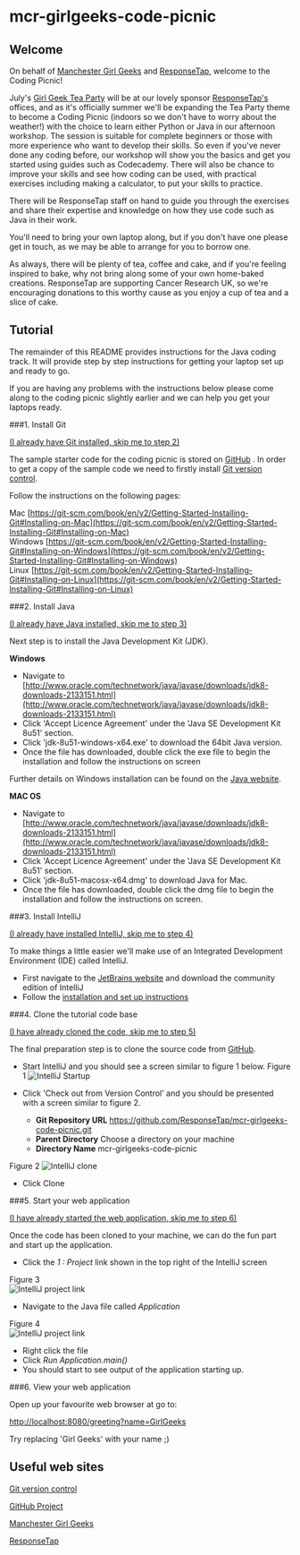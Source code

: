 # mcr-girlgeeks-code-picnic

## Welcome

On behalf of [Manchester Girl Geeks](http://manchester.girlgeekdinners.com) and 
[ResponseTap](http://manchester.girlgeekdinners.com), welcome to the Coding Picnic!

July's [Girl Geek Tea Party](http://manchester.girlgeekdinners.com) will be at our lovely sponsor 
[ResponseTap's](http://responsetap.com) offices, and as it's officially summer we'll 
be expanding the Tea Party theme to become a Coding Picnic (indoors so we don't have to worry about the weather!) with 
the choice to learn either Python or Java in our afternoon workshop. The session is suitable for complete beginners or 
those with more experience who want to develop their skills. So even if you've never done any coding before, our 
workshop will show you the basics and get you started using guides such as Codecademy. There will also be chance to 
improve your skills and see how coding can be used, with practical exercises including making a calculator, to put your 
skills to practice.

There will be ResponseTap staff on hand to guide you through the exercises and share their expertise and knowledge on 
how they use code such as Java in their work.

You'll need to bring your own laptop along, but if you don't have one please get in touch, as we may be able to 
arrange for you to borrow one.

As always, there will be plenty of tea, coffee and cake, and if you're feeling inspired to bake, why not bring along 
some of your own home-baked creations. ResponseTap are supporting Cancer Research UK, so we're encouraging donations 
to this worthy cause as you enjoy a cup of tea and a slice of cake.

## Tutorial

The remainder of this README provides instructions for the Java coding track. It will provide step by step instructions 
for getting your laptop set up and ready to go.

If you are having any problems with the instructions below please come along to the coding picnic slightly earlier and 
we can help you get your laptops ready.

###1. Install Git

[(I already have Git installed, skip me to step 2)](#step2Java)

The sample starter code for the coding picnic is stored on [GitHub](https://github.com/ResponseTap/mcr-girlgeeks-code-picnic)
. In order to get a copy of the sample code we need to firstly install [Git version control](https://git-scm.com).

Follow the instructions on the following pages:

Mac [https://git-scm.com/book/en/v2/Getting-Started-Installing-Git#Installing-on-Mac](https://git-scm.com/book/en/v2/Getting-Started-Installing-Git#Installing-on-Mac)  
Windows [https://git-scm.com/book/en/v2/Getting-Started-Installing-Git#Installing-on-Windows](https://git-scm.com/book/en/v2/Getting-Started-Installing-Git#Installing-on-Windows)  
Linux [https://git-scm.com/book/en/v2/Getting-Started-Installing-Git#Installing-on-Linux](https://git-scm.com/book/en/v2/Getting-Started-Installing-Git#Installing-on-Linux)  

<a name="step2Java"></a>
###2. Install Java

[(I already have Java installed, skip me to step 3)](#step3Ide)

Next step is to install the Java Development Kit (JDK).

**Windows**

- Navigate to [http://www.oracle.com/technetwork/java/javase/downloads/jdk8-downloads-2133151.html](http://www.oracle.com/technetwork/java/javase/downloads/jdk8-downloads-2133151.html)  
- Click 'Accept Licence Agreement' under the 'Java SE Development Kit 8u51' section.  
- Click 'jdk-8u51-windows-x64.exe' to download the 64bit Java version.
- Once the file has downloaded, double click the exe file to begin the installation and follow the instructions on screen

Further details on Windows installation can be found on the [Java website](https://docs.oracle.com/javase/8/docs/technotes/guides/install/windows_jdk_install.html).

**MAC OS**

- Navigate to [http://www.oracle.com/technetwork/java/javase/downloads/jdk8-downloads-2133151.html](http://www.oracle.com/technetwork/java/javase/downloads/jdk8-downloads-2133151.html)  
- Click 'Accept Licence Agreement' under the 'Java SE Development Kit 8u51' section.  
- Click 'jdk-8u51-macosx-x64.dmg' to download Java for Mac.
- Once the file has downloaded, double click the dmg file to begin the installation and follow the instructions on screen.

<a name="step3Ide"></a>
###3. Install IntelliJ

[(I already have installed IntelliJ, skip me to step 4)](#step4Clone)

To make things a little easier we'll make use of an Integrated Development Environment (IDE) called IntelliJ.

- First navigate to the [JetBrains website](https://www.jetbrains.com/idea/download/) and download the community edition of IntelliJ  
- Follow the [installation and set up instructions](https://www.jetbrains.com/idea/documentation/)  

<a name="step4Clone"></a>
###4. Clone the tutorial code base

[(I have already cloned the code, skip me to step 5)](#step5Start)

The final preparation step is to clone the source code from [GitHub](https://github.com/ResponseTap/mcr-girlgeeks-code-picnic).

- Start IntelliJ and you should see a screen similar to figure 1 below.
Figure 1
![IntelliJ Startup](src/main/resources/readme_resources/images/intellij_startup_screen.png "Figure 1")

- Click 'Check out from Version Control' and you should be presented with a screen similar to figure 2.  
  - **Git Repository URL** https://github.com/ResponseTap/mcr-girlgeeks-code-picnic.git
  - **Parent Directory** Choose a directory on your machine
  - **Directory Name** mcr-girlgeeks-code-picnic
  
Figure 2
![IntelliJ clone](src/main/resources/readme_resources/images/intellij_clone_screen.png "Figure 2")  

- Click Clone

<a name="step5Start"></a>
###5. Start your web application

[(I have already started the web application, skip me to step 6)](#step6Browser)

Once the code has been cloned to your machine, we can do the fun part and start up the application.

- Click the *1 : Project* link shown in the top right of the IntelliJ screen

Figure 3  
![IntelliJ project link](src/main/resources/readme_resources/images/intellij_project_menu.png "Figure 3")  

- Navigate to the Java file called *Application*

Figure 4  
![IntelliJ project link](src/main/resources/readme_resources/images/intellij_application_menu.png "Figure 4")

- Right click the file
- Click *Run Application.main()*
- You should start to see output of the application starting up.

<a name="step6Browser"></a>
###6. View your web application

Open up your favourite web browser at go to:

[http://localhost:8080/greeting?name=GirlGeeks](http://localhost:8080/greeting?name=GirlGeeks)

Try replacing 'Girl Geeks' with your name ;)



## Useful web sites

[Git version control](https://git-scm.com)

[GitHub Project](https://github.com/ResponseTap/mcr-girlgeeks-code-picnic)

[Manchester Girl Geeks](http://manchester.girlgeekdinners.com)

[ResponseTap](http://responsetap.com)


